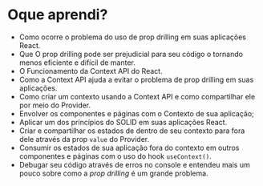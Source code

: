 # Oque aprendi?

- Como ocorre o problema do uso de prop drilling em suas aplicações React.
- Que O prop drilling pode ser prejudicial para seu código o tornando menos eficiente e difícil de manter.
- O Funcionamento da Context API do React.
- Como a Context API ajuda a evitar o problema de prop drilling em suas aplicações.
- Como criar um contexto usando a Context API e como compartilhar ele por meio do Provider.
- Envolver os componentes e páginas com o Contexto de sua aplicação;
- Aplicar um dos princípios do SOLID em suas aplicações React.
- Criar e compartilhar os estados de dentro de seu contexto para fora dele através da prop `value` do Provider.
- Consumir os estados de sua aplicação fora do contexto em outros componentes e páginas com o uso do hook `useContext()`.
- Debugar seu código através de erros no console e entendeu mais um pouco sobre como a _prop drilling_ é um grande problema.
